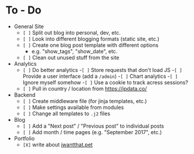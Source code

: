 # To - Do
- General Site
	- `[ ]` Split out blog into personal, dev, etc.
	- `[ ]` Look into different blogging formats (static site, etc.)
	- `[ ]` Create one blog post template with different options
		- e.g. "show_tags", "show_date", etc.
	- `[ ]` Clean out unused stuff from the site
- Analytics
	- `[ ]` Do better analytics
		-`[ ]` Store requests that don't load JS
		-`[ ]` Provide a user interface (add a `/admin`)
		-`[ ]` Chart analytics
		-`[ ]` Ignore myself somehow
		-`[ ]` Use a cookie to track acress sessions?
	- `[ ]` Pull in country / location from https://ipdata.co/
- Backend
	- `[ ]` Create middleware file (for jinja templates, etc.)
	- `[ ]` Make settings available from modules
	- `[ ]` Change all templates to `.j2` files
- Blog
	- `[ ]` Add a "Next post" / "Previous post" to individual posts
	- `[ ]` Add month / time pages (e.g. "September 2017", etc.)
- Portfolio
	- `[X]` write about [iwantthat.pet](https://iwantthat.pet/)

